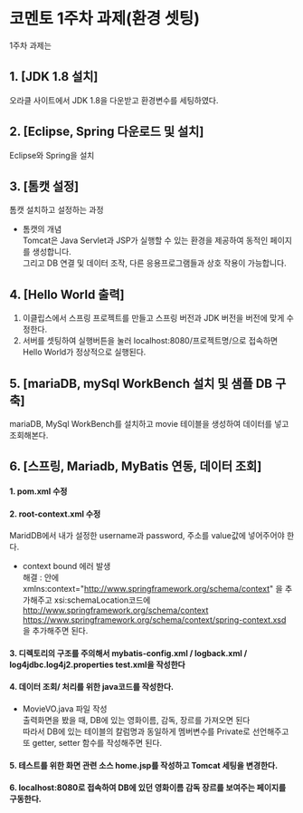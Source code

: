 # 코멘토 1주차 과제(환경 셋팅)   
1주차 과제는 
## 1. [JDK 1.8 설치]  
오라클 사이트에서 JDK 1.8을 다운받고 환경변수를 세팅하였다.  
## 2. [Eclipse, Spring 다운로드 및 설치]  
Eclipse와 Spring을 설치  
## 3. [톰캣 설정]  
톰캣 설치하고 설정하는 과정  
* 톰캣의 개념  
Tomcat은 Java Servlet과 JSP가 실행할 수 있는 환경을 제공하여 동적인 페이지를 생성합니다.   
그리고 DB 연결 및 데이터 조작, 다른 응용프로그램들과 상호 작용이 가능합니다.  
## 4. [Hello World 출력]  
1. 이클립스에서 스프링 프로젝트를 만들고 스프링 버전과 JDK 버전을 버전에 맞게 수정한다.  
2. 서버를 셋팅하여 실행버튼을 눌러 localhost:8080/프로젝트명/으로 접속하면 Hello World가 정상적으로 실행된다.  
## 5. [mariaDB, mySql WorkBench 설치 및 샘플 DB 구축]  
mariaDB, MySql WorkBench를 설치하고 movie 테이블을 생성하여 데이터를 넣고 조회해본다.  

## 6. [스프링, Mariadb, MyBatis 연동, 데이터 조회]  
#### 1. pom.xml 수정  
#### 2. root-context.xml 수정   
MaridDB에서 내가 설정한 username과 password, 주소를 value값에 넣어주어야 한다.     
* context bound 에러 발생  
해결 : <beans>안에 xmlns:context="http://www.springframework.org/schema/context" 을 추가해주고 xsi:schemaLocation코드에  
  http://www.springframework.org/schema/context  
  https://www.springframework.org/schema/context/spring-context.xsd 을 추가해주면 된다.  
#### 3. 디렉토리의 구조를 주의해서 mybatis-config.xml / logback.xml / log4jdbc.log4j2.properties test.xml을 작성한다  
#### 4. 데이터 조회/ 처리를 위한 java코드를 작성한다.  
* MovieVO.java 파일 작성  
  출력화면을 봤을 때, DB에 있는 영화이름, 감독, 장르를 가져오면 된다  
  따라서 DB에 있는 테이블의 칼럼명과 동일하게 멤버변수를 Private로 선언해주고 또 getter, setter 함수를 작성해주면 된다.  
#### 5. 테스트를 위한 화면 관련 소스 home.jsp를 작성하고 Tomcat 세팅을 변경한다.  
#### 6. localhost:8080로 접속하여 DB에 있던 영화이름 감독 장르를 보여주는 페이지를 구동한다.  
  
  

